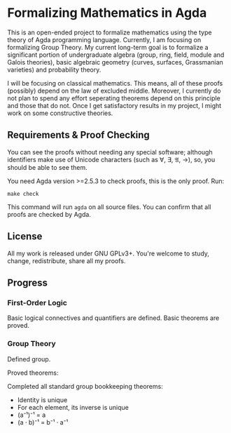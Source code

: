 Formalizing Mathematics in Agda
===============================

This is an open-ended project to formalize mathematics using the type theory of Agda programming language. Currently, I am focusing on formalizing Group Theory. My current long-term goal is to formalize a significant portion of undergraduate algebra (group, ring, field, module and Galois theories), basic algebraic geometry (curves, surfaces, Grassmanian varieties) and probability theory.

I will be focusing on classical mathematics. This means, all of these proofs (possibly) depend on the law of excluded middle. Moreover, I currently do not plan to spend any effort seperating theorems depend on this principle and those that do not. Once I get satisfactory results in my project, I might work on some constructive theories.

## Requirements & Proof Checking
You can see the proofs without needing any special software; although identifiers make use of Unicode characters (such as ∀, ∃, 𝔄, →), so, you should be able to see them.

You need Agda version >=2.5.3 to check proofs, this is the only proof. Run:

```
make check
```

This command will run `agda` on all source files. You can confirm that all proofs are checked by Agda.

## License

All my work is released under GNU GPLv3+. You're welcome to study, change, redistribute, share all my proofs.

## Progress

### First-Order Logic

Basic logical connectives and quantifiers are defined. Basic theorems are proved.

### Group Theory

Defined group. 

Proved theorems:

Completed all standard group bookkeeping theorems:
 * Identity is unique
 * For each element, its inverse is unique
 * (a⁻¹)⁻¹ = a
 * (a · b)⁻¹ = b⁻¹ · a⁻¹
 
